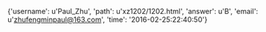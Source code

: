 {'username': u'Paul_Zhu', 'path': u'xz1202/1202.html', 'answer': u'B', 'email': u'zhufengminpaul@163.com', 'time': '2016-02-25:22:40:50'}